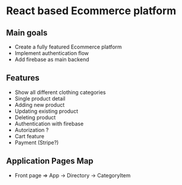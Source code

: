 # React based Ecommerce platform

## Main goals

- Create a fully featured Ecommerce platform
- Implement authentication flow
- Add firebase as main backend

## Features

- Show all different clothing categories
- Single product detail
- Adding new product
- Updating existing product
- Deleting product
- Authentication with firebase
- Autorization ?
- Cart feature
- Payment (Stripe?)

## Application Pages Map

- Front page => App -> Directory -> CategoryItem
